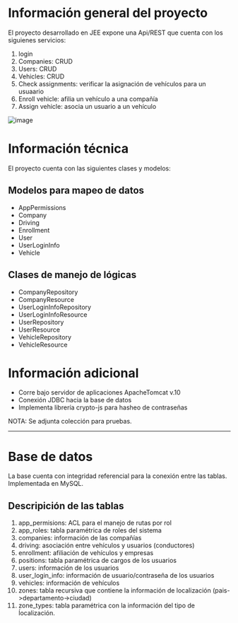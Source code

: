 # Información general del proyecto

El proyecto desarrollado en JEE expone una Api/REST que cuenta con los siguienes servicios:
1. login
2. Companies: CRUD
3. Users: CRUD
4. Vehicles: CRUD
5. Check assignments: verificar la asignación de vehículos para un usuaario
6. Enroll vehicle: afilia un vehículo a una compañía
7. Assign vehicle: asocia un usuario a un vehículo

![image](https://user-images.githubusercontent.com/41402595/153773680-91f45969-1eff-4ba9-95f2-8deaf2da71b2.png)


# Información técnica
El proyecto cuenta con las siguientes clases y modelos:
## Modelos para mapeo de datos
+ AppPermissions
+ Company
+ Driving
+ Enrollment
+ User
+ UserLoginInfo
+ Vehicle

## Clases de manejo de lógicas
+ CompanyRepository
+ CompanyResource
+ UserLoginInfoRepository
+ UserLoginInfoResource
+ UserRepository
+ UserResource
+ VehicleRepository
+ VehicleResource

# Información adicional
+ Corre bajo servidor de aplicaciones ApacheTomcat v.10
+ Conexión JDBC hacia la base de datos
+ Implementa librería crypto-js para hasheo de contraseñas

NOTA: Se adjunta colección para pruebas.

********************************************

# Base de datos
La base cuenta con integridad referencial para la conexión entre las tablas.
Implementada en MySQL.

## Descripición de las tablas
1. app_permisions: ACL para el manejo de rutas por rol
2. app_roles: tabla paramétrica de roles del sistema
3. companies: información de las compañías
4. driving: asociación entre vehículos y usuarios (conductores)
5. enrollment: afiliación de vehículos y empresas
6. positions: tabla paramétrica de cargos de los usuarios
7. users: información de los usuarios
8. user_login_info: información de usuario/contraseña de los usuarios
9. vehicles: información de vehículos
10. zones: tabla recursiva que contiene la información de localización (pais->departamento->ciudad)
11. zone_types: tabla paramétrica con la información del tipo de ĺocalización.
